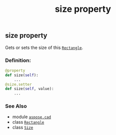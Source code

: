 ﻿---
title: size property
second_title: Aspose.CAD for Python via .NET API References
description: 
type: docs
weight: 220
url: /python-net/aspose.cad/rectangle/size/
is_root: false
---

## size property


Gets or sets the size of this [`Rectangle`](/cad/python-net/aspose.cad/rectangle).
### Definition:
```python
@property
def size(self):
    ...
@size.setter
def size(self, value):
    ...
```

### See Also
* module [`aspose.cad`](../../)
* class [`Rectangle`](/cad/python-net/aspose.cad/rectangle)
* class [`Size`](/cad/python-net/aspose.cad/size)
